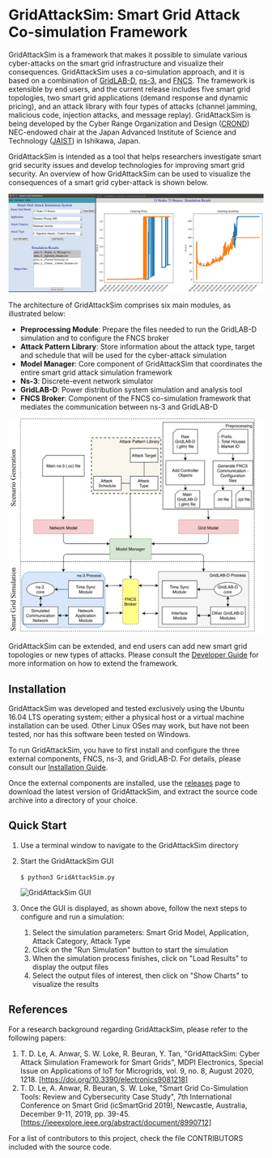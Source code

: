 
# GridAttackSim: Smart Grid Attack Co-simulation Framework

GridAttackSim is a framework that makes it possible to simulate
various cyber-attacks on the smart grid infrastructure and visualize
their consequences. GridAttackSim uses a co-simulation approach, and
it is based on a combination of [GridLAB-D](https://www.gridlabd.org),
[ns-3](https://www.nsnam.org), and
[FNCS](https://github.com/FNCS). The framework is extensible by end
users, and the current release includes five smart grid topologies,
two smart grid applications (demand response and dynamic pricing), and
an attack library with four types of attacks (channel jamming,
malicious code, injection attacks, and message replay). GridAttackSim
is being developed by the Cyber Range Organization and Design
([CROND](https://www.jaist.ac.jp/misc/crond/index-en.html))
NEC-endowed chair at the Japan Advanced Institute of Science and
Technology ([JAIST](https://www.jaist.ac.jp/english/)) in Ishikawa,
Japan.

GridAttackSim is intended as a tool that helps researchers investigate
smart grid security issues and develop technologies for improving
smart grid security. An overview of how GridAttackSim can be used to
visualize the consequences of a smart grid cyber-attack is shown
below.

![GridAttackSim Use](Figures/use_overview.png?raw=true "Overview of the GridAttackSim use")

The architecture of GridAttackSim comprises six main modules, as
illustrated below:
* **Preprocessing Module**: Prepare the files needed to run the
  GridLAB-D simulation and to configure the FNCS broker
* **Attack Pattern Library**: Store information about the attack type,
  target and schedule that will be used for the cyber-attack
  simulation
* **Model Manager**: Core component of GridAttackSim that coordinates
  the entire smart grid attack simulation framework
* **Ns-3**: Discrete-event network simulator
* **GridLAB-D**: Power distribution system simulation and analysis tool
* **FNCS Broker**: Component of the FNCS co-simulation framework that
  mediates the communication between ns-3 and GridLAB-D

![GridAttackSim Architecture](Figures/framework_architecture.png?raw=true "Architecture of the GridAttackSim framework")

GridAttackSim can be extended, and end users can add new smart grid
topologies or new types of attacks. Please consult the [Developer
Guide](/developer_guide.md) for more information on how to extend the
framework.


## Installation

GridAttackSim was developed and tested exclusively using the Ubuntu
16.04 LTS operating system; either a physical host or a virtual
machine installation can be used. Other Linux OSes may work, but have
not been tested, nor has this software been tested on Windows.

To run GridAttackSim, you have to first install and configure the
three external components, FNCS, ns-3, and GridLAB-D. For details,
please consult our [Installation Guide](/installation_guide.md).

Once the external components are installed, use the
[releases](/releases) page to download the latest version of
GridAttackSim, and extract the source code archive into a directory of
your choice.


## Quick Start

1. Use a terminal window to navigate to the GridAttackSim directory

2. Start the GridAttackSim GUI

   ```$ python3 GridAttackSim.py```

   ![GridAttackSim GUI](Figures/gui_screenshot.png?raw=true "GridAttackSim GUI")

3. Once the GUI is displayed, as shown above, follow the next steps to
   configure and run a simulation:
   1. Select the simulation parameters: Smart Grid Model, Application,
      Attack Category, Attack Type
   2. Click on the "Run Simulation" button to start the simulation
   3. When the simulation process finishes, click on "Load Results" to
      display the output files
   4. Select the output files of interest, then click on "Show Charts" to
      visualize the results


## References

For a research background regarding GridAttackSim, please refer to the
following papers:
1. T. D. Le, A. Anwar, S. W. Loke, R. Beuran, Y. Tan, "GridAttackSim:
   Cyber Attack Simulation Framework for Smart Grids", MDPI
   Electronics, Special Issue on Applications of IoT for Microgrids,
   vol. 9, no. 8, August
   2020, 1218. [https://doi.org/10.3390/electronics9081218]
2. T. D. Le, A. Anwar, R. Beuran, S. W. Loke, "Smart Grid
   Co-Simulation Tools: Review and Cybersecurity Case Study", 7th
   International Conference on Smart Grid (icSmartGrid 2019),
   Newcastle, Australia, December 9-11, 2019,
   pp. 39-45. [https://ieeexplore.ieee.org/abstract/document/8990712]

For a list of contributors to this project, check the file
CONTRIBUTORS included with the source code.
